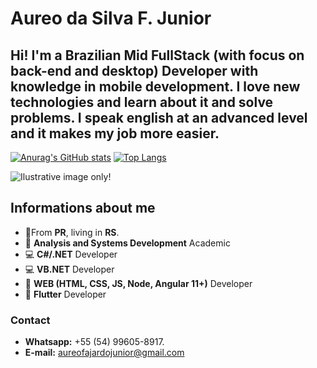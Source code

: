 # Aureo da Silva F. Junior

## Hi! I'm a Brazilian Mid **FullStack** (with focus on **back-end** and **desktop**) Developer with knowledge in mobile development. I love new technologies and learn about it and solve problems. I speak **english** at an advanced level and it makes my job more easier.

[![Anurag's GitHub stats](https://github-readme-stats.vercel.app/api?username=AureoFJunior)](https://github.com/AureoFJunior/github-readme-stats)
[![Top Langs](https://github-readme-stats.vercel.app/api/top-langs/?username=AureoFJunior&layout=compact)](https://github.com/AureoFJunior/github-readme-stats)

![Ilustrative image only!](https://i.imgur.com/b7A2trm.png)
## Informations about me

-  🏡From **PR**, living in **RS**.
- 📒 **Analysis and Systems Development** Academic
- 💻 **C#/.NET** Developer
- 💻 **VB.NET** Developer
- 📃 **WEB (HTML, CSS, JS, Node, Angular 11+)** Developer
- 📱  **Flutter** Developer





###  Contact

- **Whatsapp:**  +55 (54) 99605-8917.
- **E-mail:** aureofajardojunior@gmail.com
